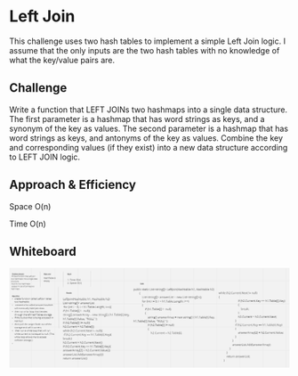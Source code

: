 # Left Join
This challenge uses two hash tables to implement a simple Left Join logic.
I assume that the only inputs are the two hash tables with no knowledge of what the key/value pairs are.

## Challenge

Write a function that LEFT JOINs two hashmaps into a single data structure.
The first parameter is a hashmap that has word strings as keys, and a synonym of the key as values.
The second parameter is a hashmap that has word strings as keys, and antonyms of the key as values.
Combine the key and corresponding values (if they exist) into a new data structure according to LEFT JOIN logic.

## Approach & Efficiency
Space
O(n)

Time
O(n)

## Whiteboard
![image](../images/LeftJoin.png)
